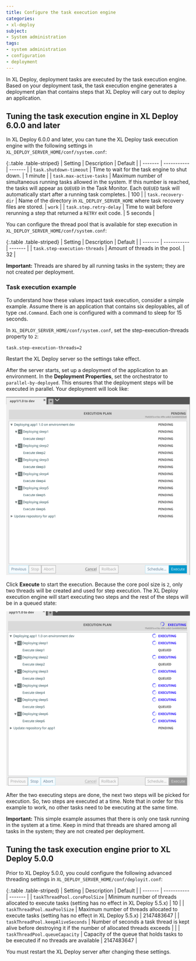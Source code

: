 ```yaml
---
title: Configure the task execution engine
categories:
- xl-deploy
subject:
- System administration
tags:
- system administration
- configuration
- deployment
---
```


In XL Deploy, deployment tasks are executed by the task execution engine. Based on your deployment task, the task execution engine generates a deployment plan that contains steps that XL Deploy will cary out to deploy an application.

## Tuning the task execution engine in XL Deploy 6.0.0 and later

In XL Deploy 6.0.0 and later, you can tune the XL Deploy task execution engine with the following settings in `XL_DEPLOY_SERVER_HOME/conf/system.conf`:

{:.table .table-striped}
| Setting | Description | Default |
| ------- | ----------- | ------- |
| `task.shutdown-timeout` | Time to wait for the task engine to shut down. | 1 minute |
| `task.max-active-tasks` | Maximum number of simultaneous running tasks allowed in the system. If this number is reached, the tasks will appear as `QUEUED` in the Task Monitor. Each `QUEUED` task will automatically start after a running task completes. | 100 |
| `task.recovery-dir` | Name of the directory in `XL_DEPLOY_SERVER_HOME` where task recovery files are stored. | `work` |
| `task.step.retry-delay` | Time to wait before rerunning a step that returned a `RETRY` exit code. | 5 seconds |

 You can configure the thread pool that is available for step execution in `XL_DEPLOY_SERVER_HOME/conf/system.conf`:

{:.table .table-striped}
| Setting | Description | Default |
| ------- | ----------- | ------- |
| `task.step-execution-threads` | Amount of threads in the pool. | 32 |

**Important:** Threads are shared by all running tasks in the system; they are not created per deployment.

### Task execution example

To understand how these values impact task execution, consider a simple example. Assume there is an application that contains six deployables, all of type `cmd.Command`. Each one is configured with a command to sleep for 15 seconds.

In `XL_DEPLOY_SERVER_HOME/conf/system.conf`, set the step-execution-threads property to `2`:

    task.step-execution-threads=2

Restart the XL Deploy server so the settings take effect.

After the server starts, set up a deployment of the application to an environment. In the **Deployment Properties**, set the orchestrator to `parallel-by-deployed`. This ensures that the deployment steps will be executed in parallel. Your deployment will look like:

![Sample deployment plan with parallel-by-deployed orchestrator](images/tuning/deployment-plan.png)

Click **Execute** to start the execution. Because the core pool size is `2`, only two threads will be created and used for step execution. The XL Deploy execution engine will start executing two steps and the rest of the steps will be in a queued state:

![Deployment with limited core pool size](images/tuning/execution-first-two-tasks.png)

After the two executing steps are done, the next two steps will be picked for execution. So, two steps are executed at a time. Note that in order for this example to work, no other tasks need to be executing at the same time.

**Important:** This simple example assumes that there is only one task running in the system at a time. Keep in mind that threads are shared among all tasks in the system; they are not created per deployment.

## Tuning the task execution engine prior to XL Deploy 5.0.0

Prior to XL Deploy 5.0.0, you could configure the following advanced threading settings in `XL_DEPLOY_SERVER_HOME/conf/deployit.conf`:

{:.table .table-striped}
| Setting | Description | Default |
| ------- | ----------- | ------- |
| `taskThreadPool.corePoolSize` | Minimum number of threads allocated to execute tasks (setting has no effect in XL Deploy 5.5.x) | 10 |
| `taskThreadPool.maxPoolSize` | Maximum number of threads allocated to execute tasks (setting has no effect in XL Deploy 5.5.x) | 2147483647 |
| `taskThreadPool.keepAliveSeconds` | Number of seconds a task thread is kept alive before destroying it if the number of allocated threads exceeds | |
| `taskThreadPool.queueCapacity` | Capacity of the queue that holds tasks to be executed if no threads are available | 2147483647 |

You must restart the XL Deploy server after changing these settings.
